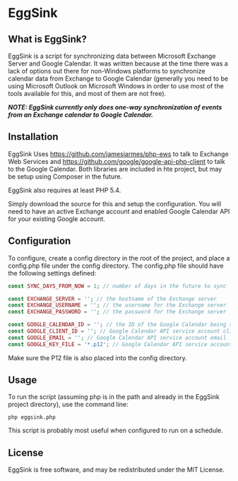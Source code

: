 # EggSink

## What is EggSink?

EggSink is a script for synchronizing data between Microsoft Exchange Server and Google Calendar. It was written because at the time there was a lack of options out there for non-Windows platforms to synchronize calendar data from Exchange to Google Calendar (generally you need to be using Microsoft Outlook on Microsoft Windows in order to use most of the tools available for this, and most of them are not free).

**_NOTE: EggSink currently only does one-way synchronization of events from an Exchange calendar to Google Calendar._**

## Installation
EggSink Uses https://github.com/jamesiarmes/php-ews to talk to Exchange Web Services and https://github.com/google/google-api-php-client to talk to the Google Calendar. Both libraries are included in hte project, but may be setup using Composer in the future. 

EggSink also requires at least PHP 5.4.

Simply download the source for this and setup the configuration.  You will need to have an active Exchange account and enabled Google Calendar API for your existing Google account.

## Configuration
To configure, create a config directory in the root of the project, and place a config.php file under the config directory. The config.php file should have the following settings defined:

```php
const SYNC_DAYS_FROM_NOW = 1; // number of days in the future to sync

const EXCHANGE_SERVER = ''; // the hostname of the Exchange server
const EXCHANGE_USERNAME = ''; // the username for the Exchange server
const EXCHANGE_PASSWORD = ''; // the password for the Exchange server

const GOOGLE_CALENDAR_ID = ''; // the ID of the Google Calendar being synced
const GOOGLE_CLIENT_ID = ''; // Google Calendar API service account client ID
const GOOGLE_EMAIL = ''; // Google Calendar API service account email
const GOOGLE_KEY_FILE = '*.p12'; // Google Calendar API service account p12 file name
```

Make sure the P12 file is also placed into the config directory.

## Usage
To run the script (assuming php is in the path and already in the EggSink project directory), use the command line:
```
php eggsink.php
```

This script is probably most useful when configured to run on a schedule. 

## License

EggSink is free software, and may be redistributed under the MIT License.
